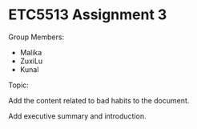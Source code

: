 # ETC5513 Assignment 3

Group Members:

* Malika 
* ZuxiLu
* Kunal 

Topic: 

Add the content related to bad habits to the document.

Add executive summary and introduction.

